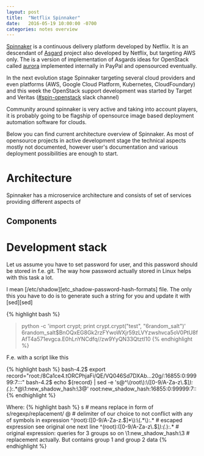 ```yaml
---
layout: post
title:  "Netflix Spinnaker"
date:   2016-05-19 10:00:00 -0700
categories: notes overview
---
```

[Spinnaker][spinnaker] is a continuous delivery platform developed by Netflix. It is an descendant of [Asgard][asgard] 
project also developed by Netflix, but targeting AWS only. The is a version of implementation of Asgards ideas for
OpenStack called [aurora][aurora] implemented internally in PayPal and opensourced eventually.

In the next evolution stage Spinnaker targeting several cloud providers and even platforms (AWS, Google Cloud Platform,
Kubernetes, CloudFoundary) and this week the OpenStack support development was started by Target and Veritas 
([#spin-openstack][spin_openstack_spinnaker_slack_channel] slack channel)

Community around spinnaker is very active and taking into account players, it is probably going to be flagship of 
opensource image based deployment automation software for clouds.
 
Below you can find current architecture overview of Spinnaker. As most of opensource projects in active development
stage the technical aspects mostly not documented, however user's documentation and various deployment 
possibilities are enough to start.
 
Architecture
==============
Spinnaker has a microservice architecture and consists of set of services providing different aspects of 


Components
----------

Development stack
=================

Let us assume you have to set password for user, and this password should be stored in f.e. git.
The way how password actually stored in Linux helps with this task a lot.
 
I mean [/etc/shadow][etc_shadow-password-hash-formats] file.
The only this you have to do is to generate such a string for you and update it with [sed][sed]

{% highlight bash %}
>python -c 'import crypt; print crypt.crypt("test", "$6$random_salt")'
$6$random_salt$BnOQxEG8Gk2rzFYwoWXjr59zLVYzwshvca5oV0PtU8fAfT4a571evgca.E0hLnYNCdfq//zw9YyQN33QtztI10
{% endhighlight %}

F.e. with a script like this


{% highlight bash %}
bash-4.2$ export record="root:/8Ca1ce4.tORCPhjaFi/QE/VQ046Sd7DXAb...20g/:16855:0:99999:7:::"
bash-4.2$ echo ${record} | sed -e 's@^\(root\):\([0-9/A-Za-z\.$]*\):\(.*\):.*@\1:new_shadow_hash:\3@'
root:new_shadow_hash:16855:0:99999:7::
{% endhighlight %}

Where:
{% highlight bash %}
s # means replace in form of s/regexp/replacement/
@ # delimiter of our choice to not conflict with any of symbols in expression
^\(root\):\([0-9/A-Za-z\.$]*\):\(.*\):.* # escaped expression see original one next line
^(root):([0-9/A-Za-z\.$]*):(.*):.* # original expression: queries for 3 groups so on
\1:new_shadow_hash:\3 # replacement actually. But contains group 1 and group 2 data
{% endhighlight %}


[spinnaker]:http://www.spinnaker.io/
[asgard]:https://github.com/Netflix/asgard
[aurora]:https://github.com/paypal/aurora
[spin_openstack_spinnaker_slack_channel]:https://goo.gl/eiUAvx
